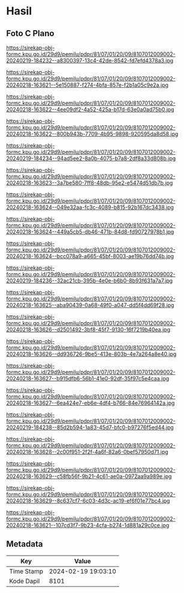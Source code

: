 # Hasil

## Foto C Plano

https://sirekap-obj-formc.kpu.go.id/29d9/pemilu/pdpr/81/07/01/20/09/8107012009002-20240219-184232--a8300397-13c4-42de-8542-fd7efd4378a3.jpg

https://sirekap-obj-formc.kpu.go.id/29d9/pemilu/pdpr/81/07/01/20/09/8107012009002-20240218-163621--5e150887-f274-4bfa-857e-f2b1a05c9e2a.jpg

https://sirekap-obj-formc.kpu.go.id/29d9/pemilu/pdpr/81/07/01/20/09/8107012009002-20240218-163622--4ee09df2-4a52-425a-b17d-63e0a0ad75b0.jpg

https://sirekap-obj-formc.kpu.go.id/29d9/pemilu/pdpr/81/07/01/20/09/8107012009002-20240218-163622--800b943b-7709-4b95-9898-920595da8d58.jpg

https://sirekap-obj-formc.kpu.go.id/29d9/pemilu/pdpr/81/07/01/20/09/8107012009002-20240219-184234--94ad5ee2-8a0b-4075-b7a8-2df8a33d808b.jpg

https://sirekap-obj-formc.kpu.go.id/29d9/pemilu/pdpr/81/07/01/20/09/8107012009002-20240218-163623--3a7be580-7ff8-48db-95e2-e5474d51db7b.jpg

https://sirekap-obj-formc.kpu.go.id/29d9/pemilu/pdpr/81/07/01/20/09/8107012009002-20240218-163624--049e32aa-fc3c-4089-b815-92b167dc3438.jpg

https://sirekap-obj-formc.kpu.go.id/29d9/pemilu/pdpr/81/07/01/20/09/8107012009002-20240218-163624--449a5cb5-db46-471b-84d8-fd90727978b1.jpg

https://sirekap-obj-formc.kpu.go.id/29d9/pemilu/pdpr/81/07/01/20/09/8107012009002-20240218-163624--bcc078a9-a665-45bf-8003-ae19b76dd74b.jpg

https://sirekap-obj-formc.kpu.go.id/29d9/pemilu/pdpr/81/07/01/20/09/8107012009002-20240219-184236--32ac21cb-395b-4e0e-b6b0-8b93f631a7a7.jpg

https://sirekap-obj-formc.kpu.go.id/29d9/pemilu/pdpr/81/07/01/20/09/8107012009002-20240218-163625--aba90439-0a68-49f0-a047-dd5f4dd69f28.jpg

https://sirekap-obj-formc.kpu.go.id/29d9/pemilu/pdpr/81/07/01/20/09/8107012009002-20240218-163626--d2501492-3bf8-45f7-9130-16f7219b40ea.jpg

https://sirekap-obj-formc.kpu.go.id/29d9/pemilu/pdpr/81/07/01/20/09/8107012009002-20240218-163626--dd936726-9be5-413e-803b-4e7a264a8e40.jpg

https://sirekap-obj-formc.kpu.go.id/29d9/pemilu/pdpr/81/07/01/20/09/8107012009002-20240218-163627--b915dfb6-56b1-41e0-92df-35f97c5e4caa.jpg

https://sirekap-obj-formc.kpu.go.id/29d9/pemilu/pdpr/81/07/01/20/09/8107012009002-20240218-163627--6ea424e7-eb6e-4df4-b766-84e76964142a.jpg

https://sirekap-obj-formc.kpu.go.id/29d9/pemilu/pdpr/81/07/01/20/09/8107012009002-20240219-184238--85d2b594-1a83-45d7-bfc0-b97276f5ed44.jpg

https://sirekap-obj-formc.kpu.go.id/29d9/pemilu/pdpr/81/07/01/20/09/8107012009002-20240218-163628--2c00f951-2f2f-4a6f-82a6-0bef57950d71.jpg

https://sirekap-obj-formc.kpu.go.id/29d9/pemilu/pdpr/81/07/01/20/09/8107012009002-20240218-163629--c58fb56f-9b21-4c61-ae0a-0972aa9a989e.jpg

https://sirekap-obj-formc.kpu.go.id/29d9/pemilu/pdpr/81/07/01/20/09/8107012009002-20240218-163629--8c637cf7-6c03-4d3c-ac19-ef6f01e77bc4.jpg

https://sirekap-obj-formc.kpu.go.id/29d9/pemilu/pdpr/81/07/01/20/09/8107012009002-20240218-163621--107cd3f7-9b23-4cfa-b274-1d881a29c0ce.jpg


## Metadata

| Key        | Value               |
| ---------- | ------------------- |
| Time Stamp | 2024-02-19 19:03:10 |
| Kode Dapil | 8101                |



